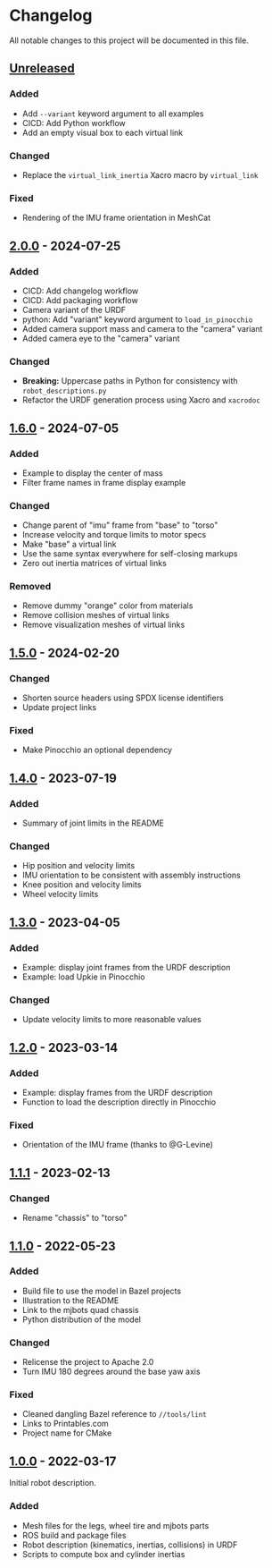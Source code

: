 # Changelog

All notable changes to this project will be documented in this file.

## [Unreleased]

### Added

- Add ``--variant`` keyword argument to all examples
- CICD: Add Python workflow
- Add an empty visual box to each virtual link

### Changed

- Replace the `virtual_link_inertia` Xacro macro by `virtual_link`

### Fixed

- Rendering of the IMU frame orientation in MeshCat

## [2.0.0] - 2024-07-25

### Added

- CICD: Add changelog workflow
- CICD: Add packaging workflow
- Camera variant of the URDF
- python: Add "variant" keyword argument to `load_in_pinocchio`
- Added camera support mass and camera to the "camera" variant
- Added camera eye to the "camera" variant
### Changed

- **Breaking:** Uppercase paths in Python for consistency with `robot_descriptions.py`
- Refactor the URDF generation process using Xacro and `xacrodoc`

## [1.6.0] - 2024-07-05

### Added

- Example to display the center of mass
- Filter frame names in frame display example

### Changed

- Change parent of "imu" frame from "base" to "torso"
- Increase velocity and torque limits to motor specs
- Make "base" a virtual link
- Use the same syntax everywhere for self-closing markups
- Zero out inertia matrices of virtual links

### Removed

- Remove dummy "orange" color from materials
- Remove collision meshes of virtual links
- Remove visualization meshes of virtual links

## [1.5.0] - 2024-02-20

### Changed

- Shorten source headers using SPDX license identifiers
- Update project links

### Fixed

- Make Pinocchio an optional dependency

## [1.4.0] - 2023-07-19

### Added

- Summary of joint limits in the README

### Changed

- Hip position and velocity limits
- IMU orientation to be consistent with assembly instructions
- Knee position and velocity limits
- Wheel velocity limits

## [1.3.0] - 2023-04-05

### Added

- Example: display joint frames from the URDF description
- Example: load Upkie in Pinocchio

### Changed

- Update velocity limits to more reasonable values

## [1.2.0] - 2023-03-14

### Added

- Example: display frames from the URDF description
- Function to load the description directly in Pinocchio

### Fixed

- Orientation of the IMU frame (thanks to @G-Levine)

## [1.1.1] - 2023-02-13

### Changed

- Rename "chassis" to "torso"

## [1.1.0] - 2022-05-23

### Added

- Build file to use the model in Bazel projects
- Illustration to the README
- Link to the mjbots quad chassis
- Python distribution of the model

### Changed

- Relicense the project to Apache 2.0
- Turn IMU 180 degrees around the base yaw axis

### Fixed

- Cleaned dangling Bazel reference to ``//tools/lint``
- Links to Printables.com
- Project name for CMake

## [1.0.0] - 2022-03-17

Initial robot description.

### Added

- Mesh files for the legs, wheel tire and mjbots parts
- ROS build and package files
- Robot description (kinematics, inertias, collisions) in URDF
- Scripts to compute box and cylinder inertias

[unreleased]: https://github.com/upkie/upkie_description/compare/v2.0.0...HEAD
[2.0.0]: https://github.com/upkie/upkie_description/compare/v1.6.0...v2.0.0
[1.6.0]: https://github.com/upkie/upkie_description/compare/v1.5.0...v1.6.0
[1.5.0]: https://github.com/upkie/upkie_description/compare/v1.4.0...v1.5.0
[1.4.0]: https://github.com/upkie/upkie_description/compare/v1.3.0...v1.4.0
[1.3.0]: https://github.com/upkie/upkie_description/compare/v1.2.0...v1.3.0
[1.2.0]: https://github.com/upkie/upkie_description/compare/v1.1.1...v1.2.0
[1.1.1]: https://github.com/upkie/upkie_description/compare/v1.1.0...v1.1.1
[1.1.0]: https://github.com/upkie/upkie_description/compare/v1.0.0...v1.1.0
[1.0.0]: https://github.com/upkie/upkie_description/releases/tag/v1.0.0
